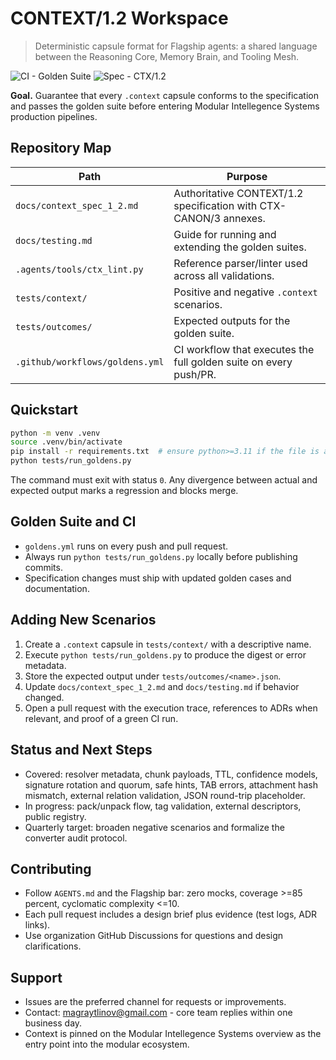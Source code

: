 # CONTEXT/1.2 Workspace

> Deterministic capsule format for Flagship agents: a shared language between the Reasoning Core, Memory Brain, and Tooling Mesh.

![CI - Golden Suite](https://github.com/Modular-Intellegence-Systems/Context/actions/workflows/goldens.yml/badge.svg) ![Spec - CTX/1.2](https://img.shields.io/badge/spec-CTX--1.2-blue)

**Goal.** Guarantee that every `.context` capsule conforms to the specification and passes the golden suite before entering Modular Intellegence Systems production pipelines.

## Repository Map

| Path | Purpose |
| --- | --- |
| `docs/context_spec_1_2.md` | Authoritative CONTEXT/1.2 specification with CTX-CANON/3 annexes. |
| `docs/testing.md` | Guide for running and extending the golden suites. |
| `.agents/tools/ctx_lint.py` | Reference parser/linter used across all validations. |
| `tests/context/` | Positive and negative `.context` scenarios. |
| `tests/outcomes/` | Expected outputs for the golden suite. |
| `.github/workflows/goldens.yml` | CI workflow that executes the full golden suite on every push/PR. |

## Quickstart

```bash
python -m venv .venv
source .venv/bin/activate
pip install -r requirements.txt  # ensure python>=3.11 if the file is absent
python tests/run_goldens.py
```

The command must exit with status `0`. Any divergence between actual and expected output marks a regression and blocks merge.

## Golden Suite and CI
- `goldens.yml` runs on every push and pull request.
- Always run `python tests/run_goldens.py` locally before publishing commits.
- Specification changes must ship with updated golden cases and documentation.

## Adding New Scenarios
1. Create a `.context` capsule in `tests/context/` with a descriptive name.
2. Execute `python tests/run_goldens.py` to produce the digest or error metadata.
3. Store the expected output under `tests/outcomes/<name>.json`.
4. Update `docs/context_spec_1_2.md` and `docs/testing.md` if behavior changed.
5. Open a pull request with the execution trace, references to ADRs when relevant, and proof of a green CI run.

## Status and Next Steps
- Covered: resolver metadata, chunk payloads, TTL, confidence models, signature rotation and quorum, safe hints, TAB errors, attachment hash mismatch, external relation validation, JSON round-trip placeholder.
- In progress: pack/unpack flow, tag validation, external descriptors, public registry.
- Quarterly target: broaden negative scenarios and formalize the converter audit protocol.

## Contributing
- Follow `AGENTS.md` and the Flagship bar: zero mocks, coverage >=85 percent, cyclomatic complexity <=10.
- Each pull request includes a design brief plus evidence (test logs, ADR links).
- Use organization GitHub Discussions for questions and design clarifications.

## Support
- Issues are the preferred channel for requests or improvements.
- Contact: magraytlinov@gmail.com - core team replies within one business day.
- Context is pinned on the Modular Intellegence Systems overview as the entry point into the modular ecosystem.

